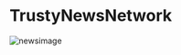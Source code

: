 # TrustyNewsNetwork
![newsimage](https://user-images.githubusercontent.com/111756399/212068566-3a61f5a0-42d1-4014-92b0-ad1451c6fbeb.png)


